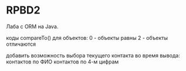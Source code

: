 # RPBD2
Лаба с ORM на Java.

коды compareTo() для объектов:
0 - объекты равны
2 - объекты отличаются


добавить возможность выбора текущего контакта во время вывода:
контактов по ФИО
контактов по 4-м цифрам
